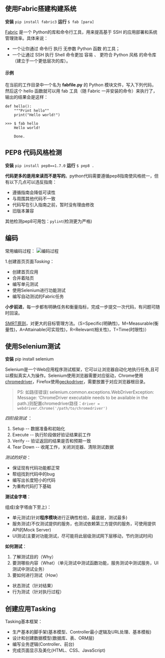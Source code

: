 ## 使用Fabric搭建构建系统
**安装** `pip install fabric3`
**运行** `$ fab [para]`

[Fabric](https://fabric-chs.readthedocs.io/zh_CN/chs/tutorial.html) 是一个 Python的库和命令行工具，用来提高基于 SSH 的应用部署和系统管理效率。具体来说：
- 一个让你通过 命令行 执行 无参数 Python 函数 的工具；
- 一个让通过 SSH 执行 Shell 命令更加 容易 、 更符合 Python 风格 的命令库（建立于一个更低层次的库）。

#### 示例
在当前的工作目录中一个名为 **fabfile.py** 的 Python 模块文件，写入下列代码，然后这个 hello 函数就可以用 fab 工具（随 Fabric 一并安装的命令）来执行了，输出的结果会是这样：
```
def hello():
	"""Print hello""
    print("Hello world!")

>>> $ fab hello
	Hello world!

	Done.
```


## PEP8 代码风格检测
 **安装** `pip install pep8==1.7.0` 
 **运行** `$ pep8 .`

**代码更多的是用来读而不是写的**。python代码需要遵循pep8指南使风格统一，但有以下几点可以违反指南：
- 遵循指南会降低可读性
- 与周围其他代码不一致
- 代码写在引入指南之前，暂时没有理由修改
- 旧版本兼容

其他检测pep8可用包：`pylint`(检测更为严格)


## 编码

常用编码过程：
![编码过程](http://pbn1d3gdg.bkt.clouddn.com/%E7%BC%96%E7%A0%81%E8%BF%87%E7%A8%8B.png)

1.创建首页页面*Tasking*：

- 创建首页应用
- 合并着陆页
- 编写单元测试
- 使用Selenium进行功能测试
- 编写自动测试的Fabric任务

**小步前进**，每一步都有明确任务和衡量指标，完成一步提交一次代码，有问题可随时回滚。

[SMRT原则](http://wiki.mbalib.com/wiki/SMART原则)，对更大的目标管理方法。（S=Specific(明确性)，M=Measurable(衡量性)，A=Attainable(可实现性)，R=Relevant(相关性)，T=Time(时限性)）



## 使用Selenium测试
**安装** pip install selenium

Selenium是一个Web应用程序测试框架，它可以让浏览器自动化地执行任务,且可以模拟真实人为操作。Selenium使用浏览器需要对应驱动，Chrome使用[chromedriver](http://seleniumhq.github.io/selenium/docs/api/py/webdriver_chrome/selenium.webdriver.chrome.webdriver.html#module-selenium.webdriver.chrome.webdriver)，Firefox使用[geckodriver](https://github.com/mozilla/geckodriver/releases)，需要放置于对应浏览器根目录。
> PS: 如路径错误( selenium.common.exceptions.WebDriverException: Message: ‘ChromeDriver executable needs to be available in the path.)则配置chromedriver路径：`driver = webdriver.Chrome('/path/to/chromedriver')`

*四阶段测试* ：
1. Setup -- 数据准备和初始化
2. Execute -- 执行阶段做好验证结果前工作
3. Verify -- 验证返回的结果是否和预期一致
4. Tear Down -- 收尾工作，关闭浏览器、清除测试数据

*测试的好处*：
- 保证现有代码功能都正常
- 帮组找到代码中的bug
- 编写出长度短小的代码
- 为重构代码打下基础

**测试金字塔**：

组成(金字塔由下至上)：
- 单元测试(针对**程序模块**进行正确性检验，最底层，测试最多)
- 服务测试(不仅测试提供的服务，也测试依赖第三方提供的服务，可使用提供API的Mock Server)
- UI测试(主要对功能测试，尽可能将此层级测试网下层移动，节约测试时间)

**如何测试**：
1. 了解测试目的（Why）
2. 要测哪些内容（What）（单元测试中测试函数功能，服务测试中测试服务，UI测试中测试业务）
3. 要如何进行测试（How）
 - 状态测试（针对结果）
 - 行为测试（针对执行过程）

 
 ## 创建应用Tasking
 Tasking基本框架：
 - 生产基本的脚手架(基本模型、Controller最小逻辑及URL处理、基本模板)
 - 设计和创建数据模型(数据库、表、ORM层)
 - 编写业务逻辑(Controller、前台)
 - 完成页面显示及美化(HTML、CSS、JavaScript)
 
 
 



